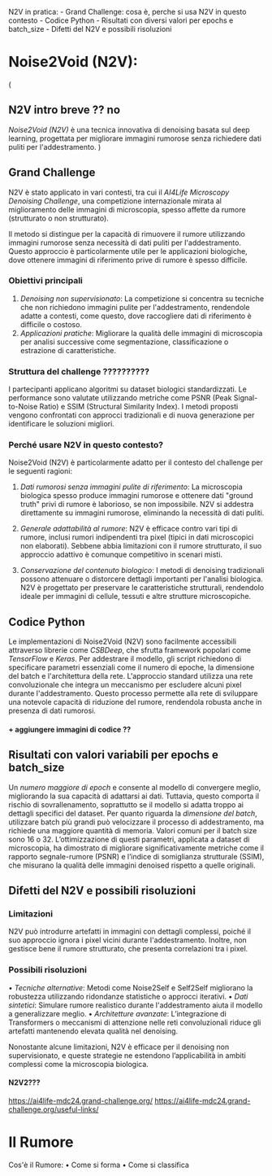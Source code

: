 N2V in pratica:
    - Grand Challenge: cosa è, perche si usa N2V in questo contesto
    - Codice Python
    - Risultati con diversi valori per epochs e batch_size
    - Difetti del N2V e possibili risoluzioni

# Noise2Void (N2V):
(
## N2V intro breve ?? no
*Noise2Void (N2V)* è una tecnica innovativa di denoising basata sul deep learning, progettata per migliorare immagini rumorose senza richiedere dati puliti per l'addestramento.
)

## Grand Challenge
N2V è stato applicato in vari contesti, tra cui il *AI4Life Microscopy Denoising Challenge*, una competizione internazionale mirata al miglioramento delle immagini di microscopia, spesso affette da rumore (strutturato o non strutturato). 

Il metodo si distingue per la capacità di rimuovere il rumore utilizzando immagini rumorose senza necessità di dati puliti per l'addestramento. Questo approccio è particolarmente utile per le applicazioni biologiche, dove ottenere immagini di riferimento prive di rumore è spesso difficile.

### Obiettivi principali
1.	*Denoising non supervisionato*: La competizione si concentra su tecniche che non richiedono immagini pulite per l'addestramento, rendendole adatte a contesti, come questo, dove raccogliere dati di riferimento è difficile o costoso.
 2.	*Applicazioni pratiche*: Migliorare la qualità delle immagini di microscopia per analisi successive come segmentazione, classificazione o estrazione di caratteristiche.

### Struttura del challenge ??????????
I partecipanti applicano algoritmi su dataset biologici standardizzati.
Le performance sono valutate utilizzando metriche come PSNR (Peak Signal-to-Noise Ratio) e SSIM (Structural Similarity Index).
I metodi proposti vengono confrontati con approcci tradizionali e di nuova generazione per identificare le soluzioni migliori.

### Perché usare N2V in questo contesto?
Noise2Void (N2V) è particolarmente adatto per il contesto del challenge per le seguenti ragioni:
1. *Dati rumorosi senza immagini pulite di riferimento*:
    La microscopia biologica spesso produce immagini rumorose e ottenere dati "ground truth" privi di rumore è laborioso, se non impossibile. N2V si addestra direttamente su immagini rumorose, eliminando la necessità di dati puliti.

2.	*Generale adattabilità al rumore*:
    N2V è efficace contro vari tipi di rumore, inclusi rumori indipendenti tra pixel (tipici in dati microscopici non elaborati). Sebbene abbia limitazioni con il rumore strutturato, il suo approccio adattivo è comunque competitivo in scenari misti.

3.	*Conservazione del contenuto biologico*:
    I metodi di denoising tradizionali possono attenuare o distorcere dettagli importanti per l'analisi biologica. N2V è progettato per preservare le caratteristiche strutturali, rendendolo ideale per immagini di cellule, tessuti e altre strutture microscopiche.

## Codice Python
Le implementazioni di Noise2Void (N2V) sono facilmente accessibili attraverso librerie come *CSBDeep*, che sfrutta framework popolari come *TensorFlow* e *Keras*. Per addestrare il modello, gli script richiedono di specificare parametri essenziali come il numero di epoche, la dimensione del batch e l'architettura della rete. L'approccio standard utilizza una rete convoluzionale che integra un meccanismo per escludere alcuni pixel durante l'addestramento. Questo processo permette alla rete di sviluppare una notevole capacità di riduzione del rumore, rendendola robusta anche in presenza di dati rumorosi.

#### + aggiungere immagini di codice ??

## Risultati con valori variabili per epochs e batch_size
Un *numero maggiore di epoch* e consente al modello di convergere meglio, migliorando la sua capacità di adattarsi ai dati. Tuttavia, questo comporta il rischio di sovrallenamento, soprattutto se il modello si adatta troppo ai dettagli specifici del dataset. 
Per quanto riguarda la *dimensione del batch*, utilizzare batch più grandi può velocizzare il processo di addestramento, ma richiede una maggiore quantità di memoria. Valori comuni per il batch size sono 16 o 32. 
L’ottimizzazione di questi parametri, applicata a dataset di microscopia, ha dimostrato di migliorare significativamente metriche come il rapporto segnale-rumore (PSNR) e l’indice di somiglianza strutturale (SSIM), che misurano la qualità delle immagini denoised rispetto a quelle originali.

## Difetti del N2V e possibili risoluzioni
### Limitazioni
N2V può introdurre artefatti in immagini con dettagli complessi, poiché il suo approccio ignora i pixel vicini durante l'addestramento. Inoltre, non gestisce bene il rumore strutturato, che presenta correlazioni tra i pixel.

### Possibili risoluzioni
•	*Tecniche alternative*: Metodi come Noise2Self e Self2Self migliorano la robustezza utilizzando ridondanze statistiche o approcci iterativi.
•	*Dati sintetici*: Simulare rumore realistico durante l'addestramento aiuta il modello a generalizzare meglio.
•	*Architetture avanzate*: L’integrazione di Transformers o meccanismi di attenzione nelle reti convoluzionali riduce gli artefatti mantenendo elevata qualità nel denoising.

Nonostante alcune limitazioni, N2V è efficace per il denoising non supervisionato, e queste strategie ne estendono l’applicabilità in ambiti complessi come la microscopia biologica.

#### N2V2???

https://ai4life-mdc24.grand-challenge.org/
https://ai4life-mdc24.grand-challenge.org/useful-links/


# Il Rumore
Cos'è il Rumore:
•   Come si forma
•   Come si classifica

